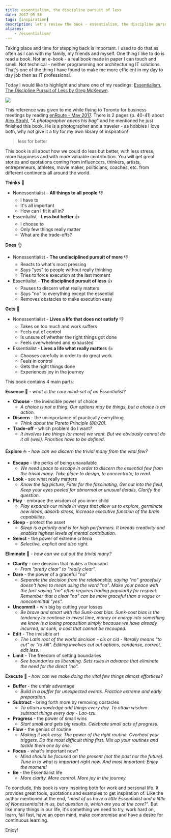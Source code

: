 ```yaml
---
title: essentialism, the discipline pursuit of less
date: 2017-05-30
tags: [inspiration]
description: let's review the book - essentialism, the discipline pursuit of less
aliases:
    - /essentialism/
---
```

Taking place and time for stepping back is important. I used to do that as often as I can with my family, my friends and myself. One thing I like to do is read a book. Not an e-book - a real book made in paper I can touch and smell. Not technical - neither programming nor architecturing IT solutions. That's one of the thing I have found to make me more efficient in my day to day job then as IT professional.

Today I would like to highlight and share one of my readings: [Essentialism, The Discipline Pursuit of Less by Greg McKeown](http://gregmckeown.com/book/).

[![](https://2.bp.blogspot.com/-jNrFgew0FYc/WSmFV5NUR1I/AAAAAAAAOBM/WFHsQyyuF9sVXCCyhFzKi57y5zLqsEKiwCLcB/s320/41qANxacOkL._SY346_.jpg)](https://2.bp.blogspot.com/-jNrFgew0FYc/WSmFV5NUR1I/AAAAAAAAOBM/WFHsQyyuF9sVXCCyhFzKi57y5zLqsEKiwCLcB/s1600/41qANxacOkL._SY346_.jpg)

This reference was given to me while flying to Toronto for business meetings by reading [enRoute - May 2017](http://enroute.aircanada.com/fr/magazine/d-aventure-en-aventure-sur-l-ile-de-bornholm-au-danemark). There is 2 pages (p. 40-41) about [Alex Strohl](http://www.alexstrohl.com/), "_A photographer opens his bag_" and he mentioned he just finished this book. He is a photographer and a traveler - as hobbies I love both, why not give it a try for my own library of inspiration!

> less for better

This book is all about how we could do less but better, with less stress, more happiness and with more valuable contribution. You will get great stories and quotations coming from influencers, thinkers, artists, entrepreneurs, athletes, movie maker, politicians, coaches, etc. from different continents all around the world.

**Thinks** :thought_balloon:
- Nonessentialist - **All things to all people** :thumbsdown:
    - I have to
    - It's all important
    - How can I fit it all in?
- Essentialist - **Less but better** :thumbsup:
    - I choose to
    - Only few things really matter
    - What are the trade-offs?

**Does** :ok_hand:
- Nonessentialist - **The undisciplined pursuit of more** :thumbsdown:
    - Reacts to what's most pressing
    - Says "yes" to people without really thinking
    - Tries to force execution at the last moment
- Essentialist - **The disciplined pursuit of less** :thumbsup:
    - Pauses to discern what really matters
    - Says "no" to everything except the essential
    - Removes obstacles to make execution easy

**Gets** :raised_hands:
- Nonessentialist - **Lives a life that does not satisfy** :thumbsdown:
    - Takes on too much and work suffers
    - Feels out of control
    - Is unsure of whether the right things got done
    - Feels overwhelmed and exhausted
- Essentialist - **Lives a life what really matters** :thumbsup:
    - Chooses carefully in order to do great work
    - Feels in control
    - Gets the right things done
    - Experiences joy in the journey

This book contains 4 main parts:  

**Essence** :seedling: - _what is the core mind-set of an Essentialist?_
- **Choose** - the invincible power of choice
    - _A choice is not a thing. Our options may be things, but a choice is an action._
- **Discern** - the unimportance of practically everything
    - _Think about the Pareto Principle (80/20)._
- **Trade-off** - which problem do I want?
    - _It involves two things (or more) we want. But we obviously cannot do it all (well). Priorities have to be defined._

**Explore** :sailboat: - _how can we discern the trivial many from the vital few?_
- **Escape** - the perks of being unavailable
    - _We need space to escape in order to discern the essential few from the trivial many._ _Take place to design, to concentrate, to read._
- **Look** - see what really matters
    - _Know the big picture, Filter for the fascinating, Get out into the field, Keep your eyes peeled for abnormal or unusual details, Clarify the question._
- **Play** - embrace the wisdom of you inner child
    - _Play expands our minds in ways that allow us to explore, germinate new ideas, absorb stress, increase executive function of the brain capabilities._
- **Sleep** - protect the asset
    - _Sleep is a priority and is for high performers. It breeds creativity and enables highest levels of mental contribution._
- **Select** - the power of extreme criteria
    - _Selective, explicit and also right._

**Eliminate** :no_entry_sign: - _how can we cut out the trivial many?_
- **Clarify** - one decision that makes a thousand
    - _From "pretty clear" to "really clear"._
- **Dare** - the power of a graceful "no"
    - _Separate the decision from the relationship, saying "no" gracefully doesn't have to mean using the word "no". Make your peace with the fact saying "no" often requires trading popularity for respect. Remember that a clear "no" can be more graceful than a vague or noncommittal "yes"._
- **Uncommit** - win big by cutting your losses
    - _Be brave and smart with the Sunk-cost bias. Sunk-cost bias is the tendency to continue to invest time, money or energy into something we know is a losing proposition simply because we have already incurred, or sunk, a cost that cannot be recouped._
- **Edit** - The invisible art
    - _The Latin root of the world decision - cis or cid - literally means "to cut" or "to kill". Editing involves cut out options, condense, correct, edit less._
- **Limit** - The freedom of setting boundaries
    - _See boundaries as liberating. Sets rules in advance that eliminate the need for the direct "no"._

**Execute** :running: - _how can we make doing the vital few things almost effortless?_
- **Buffer** - the unfair advantage
    - _Build in a buffer for unexpected events. Practice extreme and early preparation._
- **Subtract** - bring forth more by removing obstacles
    - _To attain knowledge add things every day. To attain wisdom subtract things every day - Lao-tzu._
- **Progress** - the power of small wins
    - _Start small and gets big results. Celebrate small acts of progress._
- **Flow** - the genius of routine
    - _Making it look easy. The power of the right routine. Overhaul your triggers. Do the most difficult thing first. Mix up your routines and tackle them one by one._
- **Focus** - what's important now?
    - _Mind should be focused on the present (not the past nor the future). Tune in to what is important right now. And most important: Enjoy the moment!_
- **Be** - the Essentialist life
    - _More clarity. More control. More joy in the journey._

To conclude, this book is very inspiring both for work and personal life. It provides great tools, quotations and examples to get inspiration of. Like the author mentioned at the end, "_most of us have a little Essentialist and a little of Nonessentialist in us, but question is, which are you at the core?_". But like many things in our life, it's something we need to try, work hard on, learn, fail fast, have an open mind, make compromise and have a desire for continuous learning.

Enjoy!